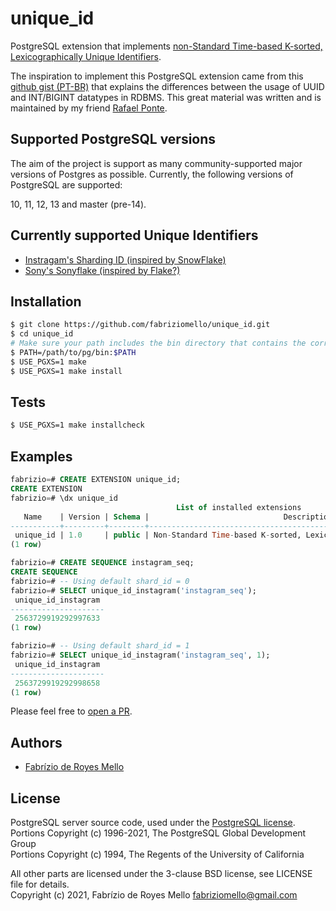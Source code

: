 # unique_id
PostgreSQL extension that implements [non-Standard Time-based K-sorted, Lexicographically Unique Identifiers](https://github.com/uuid6/uuid6-ietf-draft/blob/master/research/sortable-id-comparisons.md).

The inspiration to implement this PostgreSQL extension came from this [github gist (PT-BR)](https://gist.github.com/rponte/bf362945a1af948aa04b587f8ff332f8) that explains the differences between the usage of UUID and INT/BIGINT datatypes in RDBMS. This great material was written and is maintained by my friend [Rafael Ponte](https://github.com/rponte).

## Supported PostgreSQL versions

The aim of the project is support as many community-supported major versions of Postgres as possible. Currently, the following versions of PostgreSQL are supported:

10, 11, 12, 13 and master (pre-14).

## Currently supported Unique Identifiers

- [Instragam's Sharding ID (inspired by SnowFlake)](https://github.com/uuid6/uuid6-ietf-draft/blob/master/research/sortable-id-comparisons.md#name-instagrams-sharding-id-inspired-by-snowflake)
- [Sony's Sonyflake (inspired by Flake?)](https://github.com/uuid6/uuid6-ietf-draft/blob/master/research/sortable-id-comparisons.md#name-sonys-sonyflake-inspired-by-flake)

## Installation

```bash
$ git clone https://github.com/fabriziomello/unique_id.git
$ cd unique_id
# Make sure your path includes the bin directory that contains the correct `pg_config`
$ PATH=/path/to/pg/bin:$PATH
$ USE_PGXS=1 make
$ USE_PGXS=1 make install
```

## Tests

```bash
$ USE_PGXS=1 make installcheck
```

## Examples

```sql
fabrizio=# CREATE EXTENSION unique_id;
CREATE EXTENSION
fabrizio=# \dx unique_id
                                     List of installed extensions
   Name    | Version | Schema |                              Description                               
-----------+---------+--------+------------------------------------------------------------------------
 unique_id | 1.0     | public | Non-Standard Time-based K-sorted, Lexicographically Unique Identifiers
(1 row)

fabrizio=# CREATE SEQUENCE instagram_seq;
CREATE SEQUENCE
fabrizio=# -- Using default shard_id = 0
fabrizio=# SELECT unique_id_instagram('instagram_seq');
 unique_id_instagram 
---------------------
 2563729919292997633
(1 row)

fabrizio=# -- Using default shard_id = 1
fabrizio=# SELECT unique_id_instagram('instagram_seq', 1);
 unique_id_instagram 
---------------------
 2563729919292998658
(1 row)
```
Please feel free to [open a PR](https://github.com/fabriziomello/unique_id/pull/new/master).

## Authors

- [Fabrízio de Royes Mello](mailto:fabriziomello@gmail.com)

## License

PostgreSQL server source code, used under the [PostgreSQL license](https://www.postgresql.org/about/licence/).<br>
Portions Copyright (c) 1996-2021, The PostgreSQL Global Development Group<br>
Portions Copyright (c) 1994, The Regents of the University of California

All other parts are licensed under the 3-clause BSD license, see LICENSE file for details.<br>
Copyright (c) 2021, Fabrízio de Royes Mello <fabriziomello@gmail.com>
